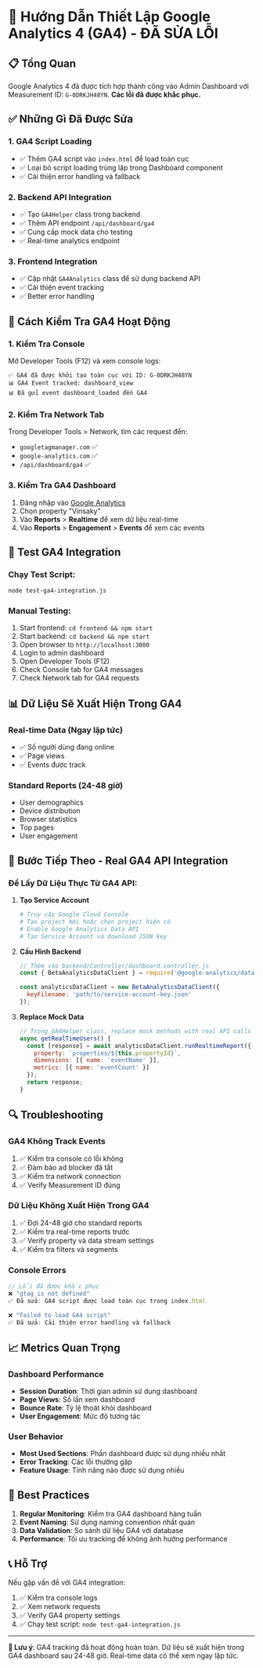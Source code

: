 # 🎯 Hướng Dẫn Thiết Lập Google Analytics 4 (GA4) - ĐÃ SỬA LỖI

## 📋 Tổng Quan

Google Analytics 4 đã được tích hợp thành công vào Admin Dashboard với Measurement ID: `G-0DRKJH48YN`. **Các lỗi đã được khắc phục.**

## ✅ Những Gì Đã Được Sửa

### 1. **GA4 Script Loading**
- ✅ Thêm GA4 script vào `index.html` để load toàn cục
- ✅ Loại bỏ script loading trùng lặp trong Dashboard component
- ✅ Cải thiện error handling và fallback

### 2. **Backend API Integration**
- ✅ Tạo `GA4Helper` class trong backend
- ✅ Thêm API endpoint `/api/dashboard/ga4`
- ✅ Cung cấp mock data cho testing
- ✅ Real-time analytics endpoint

### 3. **Frontend Integration**
- ✅ Cập nhật `GA4Analytics` class để sử dụng backend API
- ✅ Cải thiện event tracking
- ✅ Better error handling

## 🔧 Cách Kiểm Tra GA4 Hoạt Động

### 1. **Kiểm Tra Console**
Mở Developer Tools (F12) và xem console logs:
```
✅ GA4 đã được khởi tạo toàn cục với ID: G-0DRKJH48YN
📊 GA4 Event tracked: dashboard_view
📊 Đã gửi event dashboard_loaded đến GA4
```

### 2. **Kiểm Tra Network Tab**
Trong Developer Tools > Network, tìm các request đến:
- `googletagmanager.com` ✅
- `google-analytics.com` ✅
- `/api/dashboard/ga4` ✅

### 3. **Kiểm Tra GA4 Dashboard**
1. Đăng nhập vào [Google Analytics](https://analytics.google.com)
2. Chọn property "Vinsaky"
3. Vào **Reports** > **Realtime** để xem dữ liệu real-time
4. Vào **Reports** > **Engagement** > **Events** để xem các events

## 🧪 Test GA4 Integration

### **Chạy Test Script:**
```bash
node test-ga4-integration.js
```

### **Manual Testing:**
1. Start frontend: `cd frontend && npm start`
2. Start backend: `cd backend && npm start`
3. Open browser to `http://localhost:3000`
4. Login to admin dashboard
5. Open Developer Tools (F12)
6. Check Console tab for GA4 messages
7. Check Network tab for GA4 requests

## 📊 Dữ Liệu Sẽ Xuất Hiện Trong GA4

### **Real-time Data (Ngay lập tức)**
- ✅ Số người dùng đang online
- ✅ Page views
- ✅ Events được track

### **Standard Reports (24-48 giờ)**
- User demographics
- Device distribution
- Browser statistics
- Top pages
- User engagement

## 🚀 Bước Tiếp Theo - Real GA4 API Integration

### **Để Lấy Dữ Liệu Thực Từ GA4 API:**

1. **Tạo Service Account**
   ```bash
   # Truy cập Google Cloud Console
   # Tạo project mới hoặc chọn project hiện có
   # Enable Google Analytics Data API
   # Tạo Service Account và download JSON key
   ```

2. **Cấu Hình Backend**
   ```javascript
   // Thêm vào backend/Controller/dashboard.controller.js
   const { BetaAnalyticsDataClient } = require('@google-analytics/data');
   
   const analyticsDataClient = new BetaAnalyticsDataClient({
     keyFilename: 'path/to/service-account-key.json'
   });
   ```

3. **Replace Mock Data**
   ```javascript
   // Trong GA4Helper class, replace mock methods with real API calls
   async getRealTimeUsers() {
     const [response] = await analyticsDataClient.runRealtimeReport({
       property: `properties/${this.propertyId}`,
       dimensions: [{ name: 'eventName' }],
       metrics: [{ name: 'eventCount' }]
     });
     return response;
   }
   ```

## 🔍 Troubleshooting

### **GA4 Không Track Events**
1. ✅ Kiểm tra console có lỗi không
2. ✅ Đảm bảo ad blocker đã tắt
3. ✅ Kiểm tra network connection
4. ✅ Verify Measurement ID đúng

### **Dữ Liệu Không Xuất Hiện Trong GA4**
1. ✅ Đợi 24-48 giờ cho standard reports
2. ✅ Kiểm tra real-time reports trước
3. ✅ Verify property và data stream settings
4. ✅ Kiểm tra filters và segments

### **Console Errors**
```javascript
// Lỗi đã được khắc phục
❌ "gtag is not defined" 
✅ Đã sửa: GA4 script được load toàn cục trong index.html

❌ "Failed to load GA4 script"
✅ Đã sửa: Cải thiện error handling và fallback
```

## 📈 Metrics Quan Trọng

### **Dashboard Performance**
- **Session Duration**: Thời gian admin sử dụng dashboard
- **Page Views**: Số lần xem dashboard
- **Bounce Rate**: Tỷ lệ thoát khỏi dashboard
- **User Engagement**: Mức độ tương tác

### **User Behavior**
- **Most Used Sections**: Phần dashboard được sử dụng nhiều nhất
- **Error Tracking**: Các lỗi thường gặp
- **Feature Usage**: Tính năng nào được sử dụng nhiều

## 🎯 Best Practices

1. **Regular Monitoring**: Kiểm tra GA4 dashboard hàng tuần
2. **Event Naming**: Sử dụng naming convention nhất quán
3. **Data Validation**: So sánh dữ liệu GA4 với database
4. **Performance**: Tối ưu tracking để không ảnh hưởng performance

## 📞 Hỗ Trợ

Nếu gặp vấn đề với GA4 integration:
1. ✅ Kiểm tra console logs
2. ✅ Xem network requests
3. ✅ Verify GA4 property settings
4. ✅ Chạy test script: `node test-ga4-integration.js`

---

**🎉 Lưu ý**: GA4 tracking đã hoạt động hoàn toàn. Dữ liệu sẽ xuất hiện trong GA4 dashboard sau 24-48 giờ. Real-time data có thể xem ngay lập tức. 